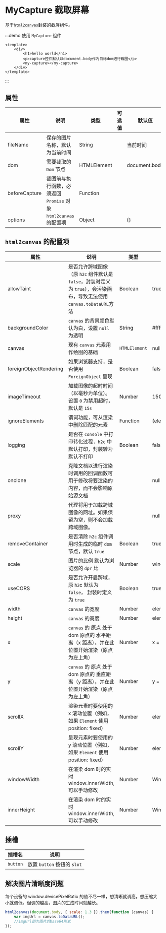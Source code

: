 # MyCapture 截取屏幕

基于[`html2canvas`](http://html2canvas.hertzen.com/)封装的截屏组件。

:::demo 使用 `MyCapture` 组件

```vue
<template>
    <div>
        <h1>hello world</h1>
        <p>capture控件默认以document.body作为目标dom进行截图</p>
        <my-capture></my-capture>
    </div>
</template>
```

:::

## 属性

| 属性          | 说明                                      | 类型        | 可选值 | 默认值        |
| ------------- | ----------------------------------------- | ----------- | ------ | ------------- |
| fileName      | 保存的图片名称，默认为当前时间            | String      |        | 当前时间      |
| dom           | 需要截取的 `Dom` 节点                     | HTMLElement |        | document.body |
| beforeCapture | 截图前与执行函数，必须返回 `Promise` 对象 | Function    |        |               |
| options       | `html2canvas` 的配置项                    | Object      |        | {}            |

## `html2canvas` 的配置项

| 属性                   | 说明                                                                                                                 | 类型          | 默认值                  |
| ---------------------- | -------------------------------------------------------------------------------------------------------------------- | ------------- | ----------------------- |
| allowTaint             | 是否允许跨域图像（原 `h2c` 组件默认是 `false`，封装时定义为 `true`），会污染画布，导致无法使用`canvas.toDataURL`方法 | Boolean       | true                    |
| backgroundColor        | `canvas` 的背景颜色默认为白，设置 `null` 为透明                                                                      | String        | #fffff                  |
| canvas                 | 现有 `canvas` 元素用作绘图的基础                                                                                     | `HTMLElement` | null                    |
| foreignObjectRendering | 如果浏览器支持，是否使用 `ForeignObject` 呈现                                                                        | Boolean       | false                   |
| imageTimeout           | 加载图像的超时时间（以毫秒为单位）。设置 `0` 为禁用超时，默认是 `15s`                                                | Number        | 15000                   |
| ignoreElements         | 谓词功能，可从渲染中删除匹配的元素                                                                                   | Function      | (element) => false      |
| logging                | 是否在 `console` 中打印转化过程，`h2c` 中默认打印，封装转为默认不打印                                                | Boolean       | false                   |
| onclone                | 克隆文档以进行渲染时调用的回调函数可用于修改将要渲染的内容，而不会影响原始源文档                                     |               | null                    |
| proxy                  | 代理将用于加载跨域图像的网址。如果保留为空，则不会加载跨域图像。                                                     |               | null                    |
| removeContainer        | 是否清除 `h2c` 组件调用时生成的临时 `dom` 节点，默认 `true`                                                          | Boolean       | true                    |
| scale                  | 图片的比例 默认为浏览器的 `dpr` 比                                                                                   | Number        | window.devicePixelRatio |
| useCORS                | 是否允许开启跨域，原 `h2`c 默认为 `false`， 封装时定义为 `true`                                                      | Boolean       | true                    |
| width                  | `canvas` 的宽度                                                                                                      | Number        | element.width           |
| height                 | `canvas` 的高度                                                                                                      | Number        | element.height          |
| x                      | `canvas` 的 原点 处于 dom 原点的 水平距离（x 距离），并在此位置开始渲染（原点为左上角）                              | Number        | x = ele.x-offset        |
| y                      | `canvas` 的 原点 处于 dom 原点的 垂直距离（y 距离），并在此位置开始渲染（原点为左上角）                              | Number        | y = ele.y-offset        |
| scrollX                | 渲染元素时要使用的 x 滚动位置（例如，如果 `Element` 使用 position: fixed）                                           | Number        | element.scrollX         |
| scrollY                | 呈现元素时要使用的 y 滚动位置（例如，如果 `Element` 使用 position: fixed）                                           | Number        | element.scrollY         |
| windowWidth            | 在渲染 dom 时的实时 window.innerWidth, 可以手动修改                                                                  | Number        | Window.innerWidth       |
| innerHeight            | 在渲染 dom 时的实时 window.innerWidth, 可以手动修改                                                                  | Number        | Window.innerHeight      |

## 插槽

| 插槽名   | 说明                        |
| -------- | --------------------------- |
| `button` | 放置 `button` 按钮的 `slot` |

## 解决图片清晰度问题

每个设备的 window.devicePixelRatio 的值不尽一样，想清晰就调高，想压缩大小就调低。但调的越高，图片的生成时间就越长。

```js
html2canvas(document.body, { scale: 1.3 }).then(function (canvas) {
    var imgUrl = canvas.toDataURL();
    //imgUrl即为图片的base64形式
});
```
